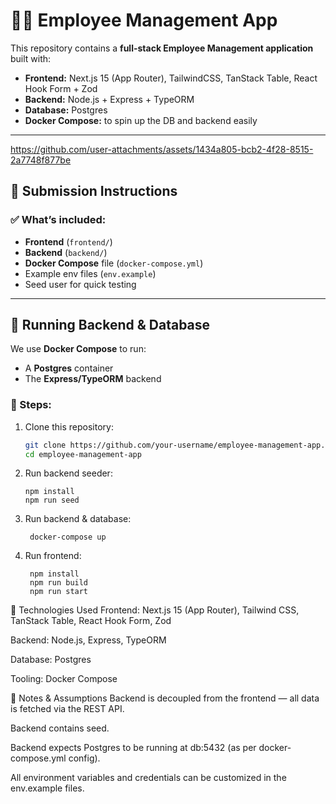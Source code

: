 # 🧑‍💻 Employee Management App

This repository contains a **full-stack Employee Management application** built with:

- **Frontend:** Next.js 15 (App Router), TailwindCSS, TanStack Table, React Hook Form + Zod
- **Backend:** Node.js + Express + TypeORM
- **Database:** Postgres
- **Docker Compose:** to spin up the DB and backend easily

---

https://github.com/user-attachments/assets/1434a805-bcb2-4f28-8515-2a7748f877be



## 📜 Submission Instructions

### ✅ What’s included:

- **Frontend** (`frontend/`)
- **Backend** (`backend/`)
- **Docker Compose** file (`docker-compose.yml`)
- Example env files (`env.example`)
- Seed user for quick testing

---

## 🐳 Running Backend & Database

We use **Docker Compose** to run:

- A **Postgres** container
- The **Express/TypeORM** backend

### 🔧 Steps:

1. Clone this repository:

   ```bash
   git clone https://github.com/your-username/employee-management-app.git
   cd employee-management-app

   ```

2. Run backend seeder:
   ```
   npm install
   npm run seed
   ```
3. Run backend & database:
   ```
    docker-compose up
   ```
4. Run frontend:
   ```
    npm install
    npm run build
    npm run start
   ```

🧰 Technologies Used
Frontend: Next.js 15 (App Router), Tailwind CSS, TanStack Table, React Hook Form, Zod

Backend: Node.js, Express, TypeORM

Database: Postgres

Tooling: Docker Compose

📝 Notes & Assumptions
Backend is decoupled from the frontend — all data is fetched via the REST API.

Backend contains seed.

Backend expects Postgres to be running at db:5432 (as per docker-compose.yml config).

All environment variables and credentials can be customized in the env.example files.
